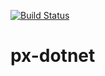 [![Build Status](https://travis-ci.org/mercadopago/px-dotnet.svg?branch=develop)](https://travis-ci.org/mercadopago/px-dotnet)

# px-dotnet
